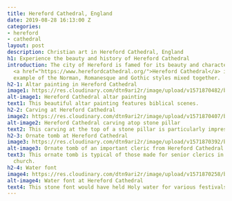 ```yaml
---
title: Hereford Cathedral, England
date: 2019-08-28 16:13:00 Z
categories:
- hereford
- cathedral
layout: post
description: Christian art in Hereford Cathedral, England
h1: Experience the beauty and history of Hereford Cathedral
introduction: The city of Hereford is famed for its beauty and character. In particular
  <a href="https://www.herefordcathedral.org/">Hereford Cathedral</a> is a superb
  example of the Norman, Romanesque and Gothic styles mixed together.
h2-1: Altar painting in Hereford Cathedral
image1: https://res.cloudinary.com/dtn9ari2r/image/upload/v1571870482/blog/094.jpg
alt-image1: Hereford Cathedral altar painting
text1: This beautiful altar painting features biblical scenes.
h2-2: Carving at Hereford Cathedral
image2: https://res.cloudinary.com/dtn9ari2r/image/upload/v1571870407/blog/117.jpg
alt-image2: Hereford Cathedral carving atop stone pillar
text2: This carving at the top of a stone pillar is particularly impressive
h2-3: Ornate tomb at Hereford Cathedral
image3: https://res.cloudinary.com/dtn9ari2r/image/upload/v1571870392/blog/088.jpg
alt-image3: Ornate tomb of an important cleric from Hereford Cathedral
text3: This ornate tomb is typical of those made for senior clerics in the medieval
  church.
h2-4: Water font
image4: https://res.cloudinary.com/dtn9ari2r/image/upload/v1571870258/blog/091.jpg
alt-image4: Water font at Hereford Cathedral
text4: This stone font would have held Holy water for various festivals and events.
---
```


